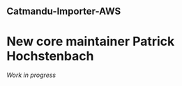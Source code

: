 Catmandu-Importer-AWS
---------------------

# New core maintainer Patrick Hochstenbach

*Work in progress*
